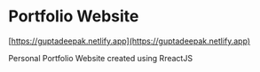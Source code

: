 # Portfolio Website 

[https://guptadeepak.netlify.app](https://guptadeepak.netlify.app)

 Personal Portfolio Website created using RreactJS
